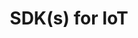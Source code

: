 ---
layout: full.html
algolia: true
title: SDK(s) for IoT
description: SDK(s) for IoT
order: 3200
---